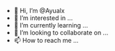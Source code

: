 - 👋 Hi, I’m @Ayualx
- 👀 I’m interested in ...
- 🌱 I’m currently learning ...
- 💞️ I’m looking to collaborate on ...
- 📫 How to reach me ...

<!---
Ayualx/Ayualx is a ✨ special ✨ repository because its `README.md` (this file) appears on your GitHub profile.
You can click the Preview link to take a look at your changes.
--->
